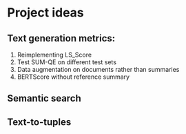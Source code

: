 # Project ideas

## Text generation metrics:
1. Reimplementing LS_Score 
2. Test SUM-QE on different test sets
3. Data augmentation on documents rather than summaries 
4. BERTScore without reference summary 

## Semantic search 

## Text-to-tuples  
